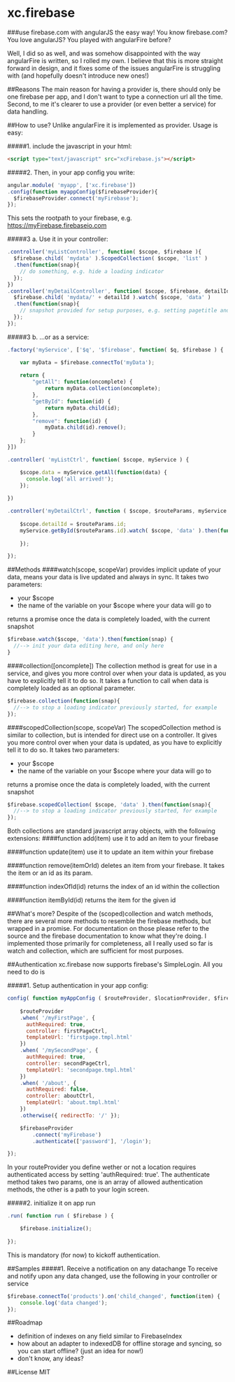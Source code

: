 xc.firebase 
==========
###use firebase.com with angularJS the easy way!
You know firebase.com? You love angularJS? You played with angularFire before? 

Well, I did so as well, and was somehow disappointed with the way angularFire is written, so I rolled my own.
I believe that this is more straight forward in design, and it fixes some of the issues angularFire is struggling with (and hopefully doesn't introduce new ones!)

##Reasons
The main reason for having a provider is, there should only be one firebase per app, and I don't want to type a 
connection url all the time.
Second, to me it's clearer to use  a provider (or even better a service) for data handling.

##How to use?
Unlike angularFire it is implemented as provider.
Usage is easy: 

#####1. include the javascript in your html:
```html
<script type="text/javascript" src="xcFirebase.js"></script>
```

#####2. Then, in your app config you write:
```javascript
angular.module( 'myapp', ['xc.firebase'])
.config(function myappConfig($firebaseProvider){
  $firebaseProvider.connect('myFirebase');
});
```
This sets the rootpath to your firebase, e.g. https://myFirebase.firebaseio.com

#####3 a. Use it in your controller:
```javascript
.controller('myListController', function( $scope, $firebase ){
  $firebase.child( 'mydata' ).ScopedCollection( $scope, 'list' )
  .then(function(snap){
    // do something, e.g. hide a loading indicator
  });
})
.controller('myDetailController', function( $scope, $firebase, detailId ){
  $firebase.child( 'mydata/' + detailId ).watch( $scope, 'data' ) 
  .then(function(snap){ 
    // snapshot provided for setup purposes, e.g. setting pagetitle and such
  });
});
```
#####3 b. ...or as a service:
```javascript
.factory('myService', ['$q', '$firebase', function( $q, $firebase ) {

    var myData = $firebase.connectTo('myData');
    
    return {
        "getAll": function(oncomplete) {
            return myData.collection(oncomplete);
        },
        "getById": function(id) {
            return myData.child(id);
        },
        "remove": function(id) {
            myData.child(id).remove();
        }
    };
}])

.controller( 'myListCtrl', function( $scope, myService ) {

    $scope.data = myService.getAll(function(data) {
      console.log('all arrived!');
    });
     
})

.controller('myDetailCtrl', function ( $scope, $routeParams, myService ) {
    
    $scope.detailId = $routeParams.id;
    myService.getById($routeParams.id).watch( $scope, 'data' ).then(function(data) {
        
    });

});
```

##Methods
####watch(scope, scopeVar)
provides implicit update of your data, means your data is live updated and always in sync. 
It takes two parameters:
- your $scope
- the name of the variable on your $scope where your data will go to

returns a promise once the data is completely loaded, with the current snapshot

```javascript
$firebase.watch($scope, 'data').then(function(snap) {
  //--> init your data editing here, and only here
}
```

####collection([oncomplete])
The collection method is great for use in a service, and gives you more control over when your data is updated, 
as you have to explicitly tell it to do so.
It takes a function to call when data is completely loaded as an optional parameter.

```javascript
$firebase.collection(function(snap){
  //--> to stop a loading indicator previously started, for example
});
```

####scopedCollection(scope, scopeVar)
The scopedCollection method is similar to collection, but is intended for direct use on a controller. It gives you more
control over when your data is updated, as you have to explicitly tell it to do so.
It takes two parameters:
- your $scope
- the name of the variable on your $scope where your data will go to

returns a promise once the data is completely loaded, with the current snapshot

```javascript
$firebase.scopedCollection( $scope, 'data' ).then(function(snap){
  //--> to stop a loading indicator previously started, for example
});
```

Both collections are standard javascript array objects, with the following extensions:
####function add(item)
use it to add an item to your firebase

####function update(item)
use it to update an item within your firebase

####function remove(itemOrId)
deletes an item from your firebase. It takes the item or an id as its param.

####function indexOfId(id)
returns the index of an id within the collection 

####function itemById(id)
returns the item for the given id

##What's more?
Despite of the (scoped)collection and watch methods, there are several more methods to resemble the firebase methods, but wrapped 
in a promise. For documentation on those please refer to the source and the firebase documentation to know what they're doing.
I implemented those primarily for completeness, all I really used so far is watch and collection, which are sufficient 
for most purposes.

##Authentication
xc.firebase now supports firebase's SimpleLogin.
All you need to do is

#####1. Setup authentication in your app config:

```javascript
config( function myAppConfig ( $routeProvider, $locationProvider, $firebaseProvider ) {
    
    $routeProvider
    .when( '/myFirstPage', {
      authRequired: true,
      controller: firstPageCtrl,
      templateUrl: 'firstpage.tmpl.html'
    })
    .when( '/mySecondPage', {
      authRequired: true,
      controller: secondPageCtrl,
      templateUrl: 'secondpage.tmpl.html'
    })
    .when( '/about', {
      authRequired: false,
      controller: aboutCtrl,
      templateUrl: 'about.tmpl.html'
    })    
    .otherwise({ redirectTo: '/' });

    $firebaseProvider
        .connect('myFirebase')
        .authenticate(['password'], '/login');

});
```
In your routeProvider you define wether or not a location requires authenticated access by setting 'authRequired: true'.
The authenticate method takes two params, one is an array of allowed authentication methods, the other is a path to your 
login screen.

#####2. initialize it on app run

```javascript
.run( function run ( $firebase ) {

    $firebase.initialize();
    
});
```
This is mandatory (for now) to kickoff authentication.

##Samples
#####1. Receive a notification on any datachange
To receive and notify upon any data changed, use the following in your controller or service
```javascript
$firebase.connectTo('products').on('child_changed', function(item) {
    console.log('data changed');
});
```
    
##Roadmap
- definition of indexes on any field similar to FirebaseIndex
- how about an adapter to indexedDB for offline storage and syncing, so you can start offline? (just an idea for now!)
- don't know, any ideas?

##License
MIT


